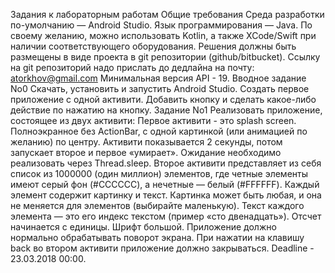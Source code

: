 Задания к лабораторным работам
Общие требования
Среда разработки по-умолчанию — Android Studio. Язык программирования — Java.
По своему желанию, можно использовать Kotlin, а также XCode/Swift при наличии
соответствующего оборудования.
Решения должны быть размещены в виде проекта в git репозитории (github/bitbucket).
Ссылку на git репозиторий надо прислать до дедлайна на почту: atorkhov@gmail.com
Минимальная версия API - 19.
Вводное задание No0
Скачать, установить и запустить Android Studio. Создать первое приложение с одной
активити. Добавить кнопку и сделать какое-либо действие по нажатию на кнопку.
Задание No1
Реализовать приложение, состоящее из двух активити:
Первое активити - это splash screen. Полноэкранное без ActionBar, c одной картинкой
(или анимацией по желанию) по центру. Активити показывается 2 секунды, потом
запускает второе и первое «умирает». Ожидание необходимо реализовать через
Thread.sleep.
Второе активити представляет из себя список из 1000000 (один миллион) элементов,
где четные элементы имеют серый фон (#CCCCCC), а нечетные — белый (#FFFFFF).
Каждый элемент содержит картинку и текст. Картинка может быть любая, и она не
меняется для элементов (выбирайте маленькую). Текст каждого элемента — это его
индекс текстом (пример «cто двенадцать»). Отсчет начинается с единицы. Шрифт
большой.
Приложение должно нормально обрабатывать поворот экрана. При нажатии на
клавишу back во втором активити приложение должно закрываться.
Deadline - 23.03.2018 00:00.